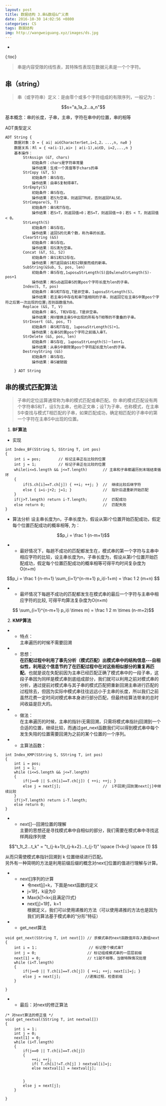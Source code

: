 ```yaml
---
layout: post
title: 数据结构 3.串&数组&广义表
date: 2016-10-30 14:02:56 +0800
categories: CS
tags: 数据结构 
img: http://wangweiguang.xyz/images/ds.jpg
---
```


* 
{:toc}

> 串是内容受限的线性表，其特殊性表现在数据元素是一个个字符。

## 串（string）
> 串（或字符串）定义：是由零个或多个字符组成的有限序列，一般记为：
```math
s="a_1a_2...a_n"
```
基本概念：串的长度，子串，主串，字符在串中的位置，串的相等

ADT类型定义
```
ADT String {
    数据对象：D = { ai| ai∈CharacterSet,i=1,2，...,n, n≥0 }
    数据关系：Rl = { <a(i-1),ai> | a(i-1),ai∈D, i=2,...,n }
    基本操作：
        StrAssign (&T, chars)
            初始条件：chars是字符串常量
            操作结果：生成一个其值等于chars的串
        StrCopy (&T, S)
            初始条件：串S存在。
            操作结果：由串S复制得串T。
        StrEmpty(S)
            初始条件：串S存在。
            操作结果：若S为空串，则返回TRUE，否则返回FALSE。
        StrCompare(S, T)
            初始条件：串S和T存在。
            操作结果：若S>T，则返回值>0；若S=T，则返回值＝0；若S < T，则返回值 < 0。
        StrLength(S)
            初始条件：串S存在。
            操作结果：返回S的元素个数，称为串的长度。
        ClearString (&S)
            初始条件：串S存在。
            操作结果：将S清为空串。
        Concat (&T, S1, S2)
            初始条件：串S1和S2存在。
            操作结果：用T返回由S1和S2联接而成的新串。
        SubString(&Sub, S, pos, len)
            初始条件：串S存在,1≤pos≤StrLength(S)且0≤len≤StrLength(S)-pos+1
            操作结果：用Sub返回串S的第pos个字符长度为len的子串。
        Index(S, T, pos)
            初始条件：串S和T存在,T是非空串，1≤pos≤StrLength(S)。
            操作结果：若主串S中存在和串T值相同的子串，则返回它在主串S中第pos个字符之后第一次出现的位置;否则函数值为0。
        Replace (&S, T, V)
            初始条件：串S, T和V存在，T是非空串。
            操作结果：用V替换主串S中出现的所有与T相等的不重叠的子串。
        StrInsert (&S, pos, T)
            初始条件：串S和T存在, 1≤pos≤StrLength(S)+1。
            操作结果：在串S的第pos个字符之前插入串T。
        StrDelete (&S, pos, len)
            初始条件：串S存在, 1≤pos≤StrLength(S)－len+1。
            操作结果：从串S中删除第pos个字符起长度为len的子串。
        DestroyString (&S)
            初始条件：串S存在。
            操作结果：串S被销毁
            
    } ADT String
 ```
 
 ## 串的模式匹配算法
 > 子串的定位运算通常称为串的模式匹配或串匹配。你
 串的模式匹配设有两个字符串S和T，设S为主串，也称正文串；设T为子串，也称模式，在主串S中查找与模式T相匹配的子串，如果匹配成功，确定相匹配的子串中的第一个字符在主串S中出现的位置。
 
1. **BF算法**
* 实现
```
int Index_BF(SString S, SString T, int pos)
{
	int i = pos; 		// 标记主串正在比较的位置 
	int j = 1;			// 标记子串正在比较的位置 
	while(i<=S.length && j<=T.length)		// 主串和子串都遍历到末端结束循环 
	{
		if(S.ch[i]==T.ch[j]) { ++i; ++j; }  //  继续比较后继字符 
		else { i=i-j+2; j=1; }              //  指针后退重新开始匹配 
	}
	if(j>T.length) return i-T.length;		//	匹配成功 
	else return 0; 							//  匹配失败 
}
```
* 算法分析
设主串长度为n，子串长度为，假设从第i个位置开始匹配成功，假定每个位置匹配成功的概率相等, 为：

```math
p_i = \frac 1 {n-m+1}
```

* * 最好情况下，每趟不成功的匹配都发生在，模式串的第一个字符与主串中相应字符的比较，设主串长度为n，子串长度为，假设从第i个位置开始匹配成功，假定每个位置匹配成功的概率相等可得平均时间复杂度为O(n+m)

```math
p_i = \frac 1 {n-m+1}

\sum_{i=1}^{n-m+1} p_i(i-1+m) = \frac 1 2 (m+n)

```
* * 最坏情况下每趟不成功的匹配都发生在模式串的最后一个字符与主串中相应字符的比较, 可得平均算法复杂度为O(n×m)

```math

\sum_{i=1}^{n-m+1} p_i(i \times m) = \frac 1 2 m \times (n-m+2)
```

2. **KMP算法**
* * 特点：\
    主串遍历的时候不需要回溯
* * 思想：\
    **在匹配过程中利用了事先分析（模式匹配）出模式串中的结构信息---自相似性，利用这个信息节约了在匹配过程中在对这些相似部分的重复再匹配**。也就是说在失配前因为主串已经匹配正确了模式串中的一段子串，这段子串因为同样是模式串到底组成部分，我们就可以利用之前对模式串的分析，通过提前对模式串与其子串的模式匹配把重新回溯主串进行匹配的过程除去，但因为实际中模式串往往远远小于主串的长度，所以我们之前虽然花费一定时间对模式串本身进行部分匹配，但最终给算法带来的总时间收益是巨大的。
* * 做法：\
    在主串遍历的时候，主串的指针i无需回溯，只需将模式串指针j回溯到一个合适的位置，继续比较，而通过get_next函数我们可以得到模式串中每个发生失陪的位置需要回溯为之前的某个位置的一个序列。
* * 主算法函数：

```
int Index_KMP(SString S, SString T, int pos) 
{
	int i = pos;
	int j = 1;
	while (i<=S.length && j<=T.length)
	{
		if(j==0 || S.ch[i]==T.ch[j]) { ++i; ++j; }  
		else j = next[j];					//  i不回溯j回到第next[j]中继续比较 
	}
	if(j>T.length) return i-T.length;	 
	else return 0; 	
}
```
* * next[]--回溯位置的理解\
    主要的思想还是寻找模式串中自相似的部分，我们需要在模式串中寻找这样两段序列使

```math
"t_1t_2...t_k" = "t_{j-k+1}t_{j-k+2}...t_{j-1}" \space (1<k<j) \space (1) 

```
从而只需使模式串指针回溯到 k 位置继续进行匹配。\
另外有一种简明的方法是利用前缀后缀的概念对next[]位置的值进行理解与计算。

* * next[]序列的计算
    * 令next[j]=k，下面是next函数的定义
    * j=1时，k设为0
    * Max{k|1<k<j且满足(1)式}
    * next[j]=1时，k=1\
根据定义，我们可以使用递推的方法（可以使用递推的方法也是因为我们的算法基于模式串的“分形”特征）
* * get_next算法

```
void get_next(SString T, int next[]) // 求模式串的next函数值并存入数组next
{ 
	int i = 1；					     // 标记整个模式串T 
	int j = 0;						 // 标记组成模式串的一层层前缀 
	next[1] = 0;					 // t1就不相等，当做特殊情况处理
	while (i<T.length)
	{
		if(j==0 || T.ch[i]==T.ch[j]) { ++i; ++j; next[i]=j;	}  
		else j = next[j];	  		//递推过程，检查前缀 
	}   
	
}
```

* * 最后：对next的修正算法

```
/* 对next算法的修正值 */ 
void get_nextval(SString T, int nextval[]) 
{ 
	int i = 1；					     
	int j = 0;						 
	next[1] = 0;					
	while (i<T.length)
	{
		if(j==0 || T.ch[i]==T.ch[j]) 
		{ 
			++i; ++j; 
			if( T.ch[i]!=T.ch[j] ) nextval[i]=j;
			else nextval[i] = nextval[j];
				
			
		}  
		else j = next[j];	  		
	}   
	
}

```

